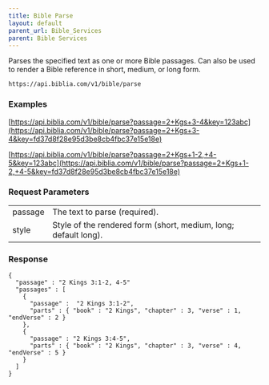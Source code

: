 ```yaml
---
title: Bible Parse
layout: default
parent_url: Bible_Services
parent: Bible Services
---
```

Parses the specified text as one or more Bible passages. Can also be used to render a Bible reference in short, medium, or long form.

    https://api.biblia.com/v1/bible/parse

### Examples

[https://api.biblia.com/v1/bible/parse?passage=2+Kgs+3-4&key=123abc](https://api.biblia.com/v1/bible/parse?passage=2+Kgs+3-4&key=fd37d8f28e95d3be8cb4fbc37e15e18e)

[https://api.biblia.com/v1/bible/parse?passage=2+Kgs+1-2,+4-5&key=123abc](https://api.biblia.com/v1/bible/parse?passage=2+Kgs+1-2,+4-5&key=fd37d8f28e95d3be8cb4fbc37e15e18e)

### Request Parameters

<table>
<tr><td> passage </td><td> The text to parse (required). </td></tr>
<tr><td> style </td><td> Style of the rendered form (short, medium, long; default long). </td></tr>
</table>

### Response

    {
      "passage" : "2 Kings 3:1-2, 4-5"
      "passages" : [
        {
          "passage" :  "2 Kings 3:1-2",
          "parts" : { "book" : "2 Kings", "chapter" : 3, "verse" : 1, "endVerse" : 2 }
        },
        {
          "passage" : "2 Kings 3:4-5",
          "parts" : { "book" : "2 Kings", "chapter" : 3, "verse" : 4, "endVerse" : 5 }
        }
      ]
    }
